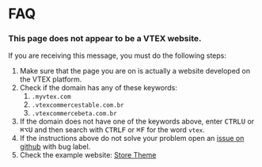 # FAQ

### This page does not appear to be a VTEX website.

If you are receiving this message, you must do the following steps:

1. Make sure that the page you are on is actually a website developed on the VTEX platform.
2. Check if the domain has any of these keywords:
   1. `.myvtex.com`
   2. `.vtexcommercestable.com.br`
   3. `.vtexcommercebeta.com.br`
3. If the domain does not have one of the keywords above, enter <kbd>CTRL</kbd><kbd>U</kbd> or <kbd>⌘</kbd><kbd>⌥</kbd><kbd>U</kbd> and then search with <kbd>CTRL</kbd><kbd>F</kbd> or <kbd>⌘</kbd><kbd>F</kbd> for the word `vtex`.
4. If the instructions above do not solve your problem open an [issue on github](https://github.com/ganobrega/vtexy/issues/new) with <Badge type="danger">bug</Badge> label.
5. Check the example website: [Store Theme](https://storetheme.vtex.com)
